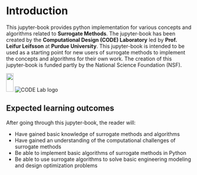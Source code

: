 # Introduction
This jupyter-book provides python implementation for various concepts and algorithms related to **Surrogate Methods**. The jupyter-book has been created by the **Computational Design (CODE) Laboratory** led by **Prof. Leifur Leifsson** at **Purdue University**. This jupyter-book is intended to be used as a starting point for new users of surrogate methods to implement the concepts and algorithms for their own work. The creation of this jupyter-book is funded partly by the National Science Foundation (NSF). 

<img src="images/nsf_logo.jpg" height = "50" width="20"/> ![CODE Lab logo](images/codelablogo.png)

## Expected learning outcomes
After going through this jupyter-book, the reader will:
+ Have gained basic knowledge of surrogate methods and algorithms
+ Have gained an understanding of the computational challenges of surrogate methods
+ Be able to implement basic algorithms of surrogate methods in Python
+ Be able to use surrogate algorithms to solve basic engineering modeling and design optimization problems

